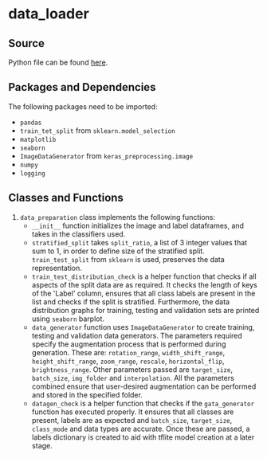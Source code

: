 # data_loader

## Source
Python file can be found [here](https://github.com/Future-AI-Laboratory/vision-api/blob/review_sayan/Utilities/data_preperation.py).

## Packages and Dependencies
The following packages need to be imported:
+ `pandas`
+ `train_tet_split` from `sklearn.model_selection`
+ `matplotlib`
+ `seaborn`
+  `ImageDataGenerator` from `keras_preprocessing.image`
+  `numpy`
+  `logging`

## Classes and Functions
1. `data_preparation` class implements the following functions:
    + `__init__` function initializes the image and label dataframes, and takes in the classifiers used.
    + `stratified_split` takes `split_ratio`, a list of 3 integer values that sum to 1, in order to define size of the stratified split. `train_test_split` from `sklearn` is used, preserves the data representation.
    + `train_test_distribution_check` is a helper function that checks if all aspects of the split data are as required. It checks the length of keys of the 'Label' column, ensures that all class labels are present in the list and checks if the split is stratified. Furthermore, the data distribution graphs for training, testing and validation sets are printed using `seaborn` barplot.  
    + `data_generator` function uses `ImageDataGenerator` to create training, testing and validation data generators. The parameters required specify the augmentation process that is performed during generation. These are: `rotation_range`, `width_shift_range`, `height_shift_range`, `zoom_range`, `rescale`, `horizontal_flip`, `brightness_range`. Other parameters passed are `target_size`, `batch_size`, `img_folder` and `interpolation`. All the parameters combined ensure that user-desired augmentation can be performed and stored in the specified folder.
    + `datagen_check` is a helper function that checks if the `gata_generator` function has executed properly. It ensures that all classes are present, labels are as expected and `batch_size`, `target_size`, `class_mode` and data types are accurate. Once these are passed, a labels dictionary is created to aid with tflite model creation at a later stage.
